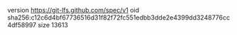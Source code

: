 version https://git-lfs.github.com/spec/v1
oid sha256:c12c6d4bf67736516d31f82f72fc551edbb3dde2e4399dd3248776cc4df58997
size 13613
